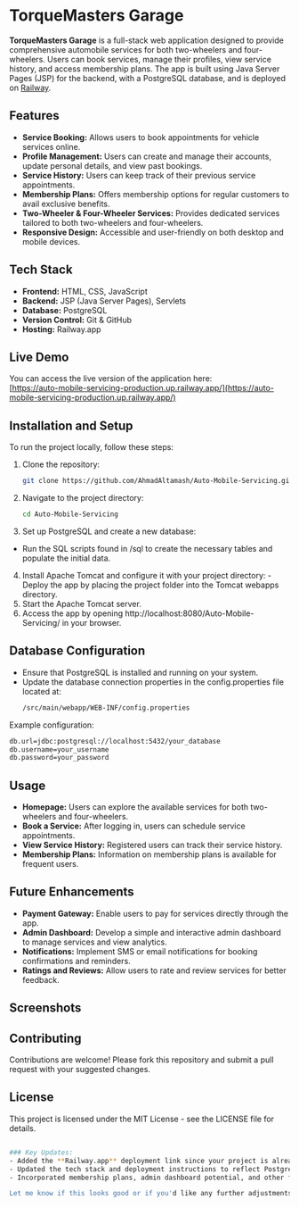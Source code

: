 # TorqueMasters Garage

**TorqueMasters Garage** is a full-stack web application designed to provide comprehensive automobile services for both two-wheelers and four-wheelers. Users can book services, manage their profiles, view service history, and access membership plans. The app is built using Java Server Pages (JSP) for the backend, with a PostgreSQL database, and is deployed on [Railway](https://auto-mobile-servicing-production.up.railway.app/).

## Features

- **Service Booking:** Allows users to book appointments for vehicle services online.
- **Profile Management:** Users can create and manage their accounts, update personal details, and view past bookings.
- **Service History:** Users can keep track of their previous service appointments.
- **Membership Plans:** Offers membership options for regular customers to avail exclusive benefits.
- **Two-Wheeler & Four-Wheeler Services:** Provides dedicated services tailored to both two-wheelers and four-wheelers.
- **Responsive Design:** Accessible and user-friendly on both desktop and mobile devices.

## Tech Stack

- **Frontend:** HTML, CSS, JavaScript
- **Backend:** JSP (Java Server Pages), Servlets
- **Database:** PostgreSQL
- **Version Control:** Git & GitHub
- **Hosting:** Railway.app

## Live Demo

You can access the live version of the application here:  
[https://auto-mobile-servicing-production.up.railway.app/](https://auto-mobile-servicing-production.up.railway.app/)

## Installation and Setup

To run the project locally, follow these steps:

1. Clone the repository:
   ```bash
   git clone https://github.com/AhmadAltamash/Auto-Mobile-Servicing.git
2. Navigate to the project directory:
   ```bash
   cd Auto-Mobile-Servicing
3. Set up PostgreSQL and create a new database:
- Run the SQL scripts found in /sql to create the necessary tables and populate the initial data.
  
4. Install Apache Tomcat and configure it with your project directory:
-Deploy the app by placing the project folder into the Tomcat webapps directory.
5. Start the Apache Tomcat server.
6. Access the app by opening http://localhost:8080/Auto-Mobile-Servicing/ in your browser.

## Database Configuration
- Ensure that PostgreSQL is installed and running on your system.
- Update the database connection properties in the config.properties file located at:
  ```bash
  /src/main/webapp/WEB-INF/config.properties
Example configuration:
   ```bash
db.url=jdbc:postgresql://localhost:5432/your_database
db.username=your_username
db.password=your_password
```

## Usage
- **Homepage:** Users can explore the available services for both two-wheelers and four-wheelers.
- **Book a Service:** After logging in, users can schedule service appointments.
- **View Service History:** Registered users can track their service history.
- **Membership Plans:** Information on membership plans is available for frequent users.

## Future Enhancements
- **Payment Gateway:** Enable users to pay for services directly through the app.
- **Admin Dashboard:** Develop a simple and interactive admin dashboard to manage services and view analytics.
- **Notifications:** Implement SMS or email notifications for booking confirmations and reminders.
- **Ratings and Reviews:** Allow users to rate and review services for better feedback.

## Screenshots

## Contributing
Contributions are welcome! Please fork this repository and submit a pull request with your suggested changes.

## License
This project is licensed under the MIT License - see the LICENSE file for details.
```bash

### Key Updates:
- Added the **Railway.app** deployment link since your project is already live.
- Updated the tech stack and deployment instructions to reflect PostgreSQL and Railway.
- Incorporated membership plans, admin dashboard potential, and other features you've mentioned.

Let me know if this looks good or if you'd like any further adjustments!
```
